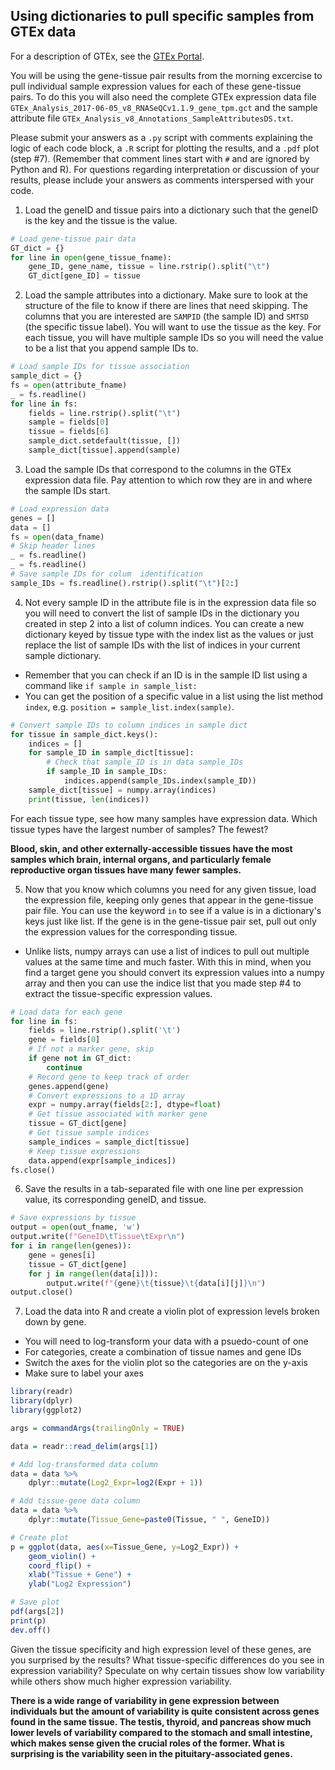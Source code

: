 ## Using dictionaries to pull specific samples from GTEx data

For a description of GTEx, see the [GTEx Portal](https://gtexportal.org/home/aboutAdultGtex).

You will be using the gene-tissue pair results from the morning excercise to pull individual sample expression values for each of these gene-tissue pairs. To do this you will also need the complete GTEx expression data file `GTEx_Analysis_2017-06-05_v8_RNASeQCv1.1.9_gene_tpm.gct` and the sample attribute file `GTEx_Analysis_v8_Annotations_SampleAttributesDS.txt`.

Please submit your answers as a `.py` script with comments explaining the logic of each code block, a `.R` script for plotting the results, and a `.pdf` plot (step #7). (Remember that comment lines start with `#` and are ignored by Python and R). For questions regarding interpretation or discussion of your results, please include your answers as comments interspersed with your code.

1.  Load the geneID and tissue pairs into a dictionary such that the geneID is the key and the tissue is the value.

```python
# Load gene-tissue pair data
GT_dict = {}
for line in open(gene_tissue_fname):
    gene_ID, gene_name, tissue = line.rstrip().split("\t")
    GT_dict[gene_ID] = tissue
```

2.  Load the sample attributes into a dictionary. Make sure to look at the structure of the file to know if there are lines that need skipping. The columns that you are interested are `SAMPID` (the sample ID) and `SMTSD` (the specific tissue label). You will want to use the tissue as the key. For each tissue, you will have multiple sample IDs so you will need the value to be a list that you append sample IDs to.

```python
# Load sample IDs for tissue association
sample_dict = {}
fs = open(attribute_fname)
_ = fs.readline()
for line in fs:
    fields = line.rstrip().split("\t")
    sample = fields[0]
    tissue = fields[6]
    sample_dict.setdefault(tissue, [])
    sample_dict[tissue].append(sample)
```

3.  Load the sample IDs that correspond to the columns in the GTEx expression data file. Pay attention to which row they are in and where the sample IDs start.

```python
# Load expression data
genes = []
data = []
fs = open(data_fname)
# Skip header lines
_ = fs.readline()
_ = fs.readline()
# Save sample IDs for colum  identification
sample_IDs = fs.readline().rstrip().split("\t")[2:]
```

4.  Not every sample ID in the attribute file is in the expression data file so you will need to convert the list of sample IDs in the dictionary you created in step 2 into a list of column indices. You can create a new dictionary keyed by tissue type with the index list as the values or just replace the list of sample IDs with the list of indices in your current sample dictionary.
- Remember that you can check if an ID is in the sample ID list using a command like `if sample in sample_list:`
- You can get the position of a specific value in a list using the list method `index`, e.g. `position = sample_list.index(sample)`.

```python
# Convert sample IDs to column indices in sample dict
for tissue in sample_dict.keys():
    indices = []
    for sample_ID in sample_dict[tissue]:
        # Check that sample_ID is in data sample_IDs
        if sample_ID in sample_IDs:
            indices.append(sample_IDs.index(sample_ID))
    sample_dict[tissue] = numpy.array(indices)
    print(tissue, len(indices))
```

For each tissue type, see how many samples have expression data. Which tissue types have the largest number of samples? The fewest?

**Blood, skin, and other externally-accessible tissues have the most samples which brain, internal organs, and particularly female reproductive organ tissues have many fewer samples.**

5.  Now that you know which columns you need for any given tissue, load the expression file, keeping only genes that appear in the gene-tissue pair file. You can use the keyword `in` to see if a value is in a dictionary's keys just like list. If the gene is in the gene-tissue pair set, pull out only the expression values for the corresponding tissue.
- Unlike lists, numpy arrays can use a list of indices to pull out multiple values at the same time and much faster. With this in mind, when you find a target gene you should convert its expression values into a numpy array and then you can use the indice list that you made step #4 to extract the tissue-specific expression values.

```python
# Load data for each gene
for line in fs:
    fields = line.rstrip().split('\t')
    gene = fields[0]
    # If not a marker gene, skip
    if gene not in GT_dict:
        continue
    # Record gene to keep track of order
    genes.append(gene)
    # Convert expressions to a 1D array
    expr = numpy.array(fields[2:], dtype=float)
    # Get tissue associated with marker gene
    tissue = GT_dict[gene]
    # Get tissue sample indices
    sample_indices = sample_dict[tissue]
    # Keep tissue expressions
    data.append(expr[sample_indices])
fs.close()
```
6.  Save the results in a tab-separated file with one line per expression value, its corresponding geneID, and tissue.

```python
# Save expressions by tissue
output = open(out_fname, 'w')
output.write(f"GeneID\tTissue\tExpr\n")
for i in range(len(genes)):
    gene = genes[i]
    tissue = GT_dict[gene]
    for j in range(len(data[i])):
        output.write(f"{gene}\t{tissue}\t{data[i][j]}\n")
output.close()
```

7.  Load the data into R and create a violin plot of expression levels broken down by gene.
- You will need to log-transform your data with a psuedo-count of one
- For categories, create a combination of tissue names and gene IDs
- Switch the axes for the violin plot so the categories are on the y-axis
- Make sure to label your axes

```R
library(readr)
library(dplyr)
library(ggplot2)

args = commandArgs(trailingOnly = TRUE)

data = readr::read_delim(args[1])

# Add log-transformed data column
data = data %>%
    dplyr::mutate(Log2_Expr=log2(Expr + 1))

# Add tissue-gene data column
data = data %>%
    dplyr::mutate(Tissue_Gene=paste0(Tissue, " ", GeneID))

# Create plot
p = ggplot(data, aes(x=Tissue_Gene, y=Log2_Expr)) +
    geom_violin() +
    coord_flip() +
    xlab("Tissue + Gene") +
    ylab("Log2 Expression")

# Save plot
pdf(args[2])
print(p)
dev.off()
```

Given the tissue specificity and high expression level of these genes, are you surprised by the results? What tissue-specific differences do you see in expression variability? Speculate on why certain tissues show low variability while others show much higher expression variability.

**There is a wide range of variability in gene expression between individuals but the amount of variability is quite consistent across genes found in the same tissue. The testis, thyroid, and pancreas show much lower levels of variability compared to the stomach and small intestine, which makes sense given the crucial roles of the former. What is surprising is the variability seen in the pituitary-associated genes.**